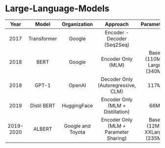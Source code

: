 # Large-Language-Models

|  Year   | Model       | Organization      | Approach                           | Parameters                      | Hugging Face ID |
|:-------:|:-----------:|:-----------------:|:----------------------------------:|:-------------------------------:|:---------------:|
|  2017   | Transformer | Google            | Encoder - Decoder (Seq2Seq)        |                                 |                 |
|  2018   | BERT        | Google            | Encoder Only (MLM)                 | Base (110M), Large (340M)       | google-bert/bert-base-uncased|
|  2018   | GPT-1       | OpenAI            | Decoder Only (Autoregressive, CLM) | 117M                            | openai-community/openai-gpt|
|  2019   | Distil BERT | HuggingFace       | Encoder Only (MLM + Distillation)  | 66M                             | distilbert/distilbert-base-cased|
|2019-2020| ALBERT      | Google and Toyota | Encoder Only (MLM + Parameter Sharing) | Base (12M), XXLarge (235M)  | albert/albert-base-v1 | 
